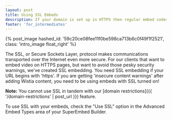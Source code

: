 ```yaml
---
layout: post
title: Using SSL Embeds
description: If your domain is set up in HTTPS then regular embed codes might trigger an error message. We provide an SSL option for your embeds to fit in nicely with your https domain.
footer: 'for_intermediates'
---
```


{% post_image hashed_id: '59c20ce08fee11f0be598ca713b6c0f49f1f2521', class: 'intro_image float_right' %}

The SSL, or Secure Sockets Layer, protocol makes communications transported over the Internet even more secure.  For our clients that want to embed video on HTTPS pages, but want to avoid those pesky security warnings, we've created SSL embedding.  You need SSL embedding if your URL begins with 'https'. If you are getting 'insecure content warnings' after adding Wistia content, you need to be using embeds with SSL turned on!

**Note:** You cannot use SSL in tandem with our [domain restrictions]({{ '/domain-restrictions' | post_url }}) feature.

To use SSL with your embeds, check the "Use SSL" option in the Advanced Embed Types area of your SuperEmbed Builder.


